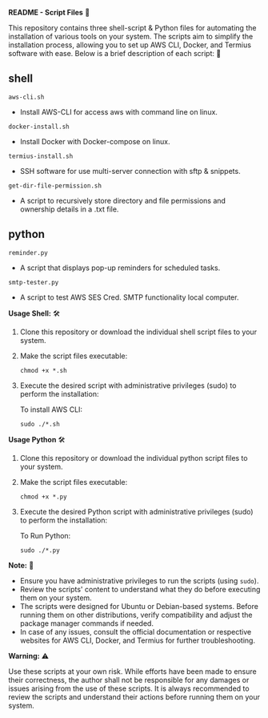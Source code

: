**README - Script Files**  📝

This repository contains three shell-script & Python files for automating the installation of various tools on your system. The scripts aim to simplify the installation process, allowing you to set up AWS CLI, Docker, and Termius software with ease. Below is a brief description of each script: 🚀

## shell

``aws-cli.sh``  
- Install AWS-CLI for access aws with command line on linux.

``docker-install.sh``  
- Install Docker with Docker-compose on linux.

``termius-install.sh``  
- SSH software for use multi-server connection with sftp & snippets.

``get-dir-file-permission.sh`` 
- A script to recursively store directory and file permissions and ownership details in a .txt file.

## python

``reminder.py``
- A script that displays pop-up reminders for scheduled tasks.

``smtp-tester.py``
- A script to test AWS SES Cred. SMTP functionality local computer.

**Usage Shell:** 🛠️

1. Clone this repository or download the individual shell script files to your system.

2. Make the script files executable: 

   ```
   chmod +x *.sh
   ```

3. Execute the desired script with administrative privileges (sudo) to perform the installation:

   To install AWS CLI:
     ```
     sudo ./*.sh
     ```
**Usage Python** 🛠️

1. Clone this repository or download the individual python script files to your system.

2. Make the script files executable:

   ```
   chmod +x *.py
   ```

3. Execute the desired Python script with administrative privileges (sudo) to perform the installation:

   To Run Python:
     ```
     sudo ./*.py
     ```

**Note:** 📌

- Ensure you have administrative privileges to run the scripts (using `sudo`).
- Review the scripts' content to understand what they do before executing them on your system.
- The scripts were designed for Ubuntu or Debian-based systems. Before running them on other distributions, verify compatibility and adjust the package manager commands if needed.
- In case of any issues, consult the official documentation or respective websites for AWS CLI, Docker, and Termius for further troubleshooting.

**Warning:** ⚠️

Use these scripts at your own risk. While efforts have been made to ensure their correctness, the author shall not be responsible for any damages or issues arising from the use of these scripts. It is always recommended to review the scripts and understand their actions before running them on your system.
